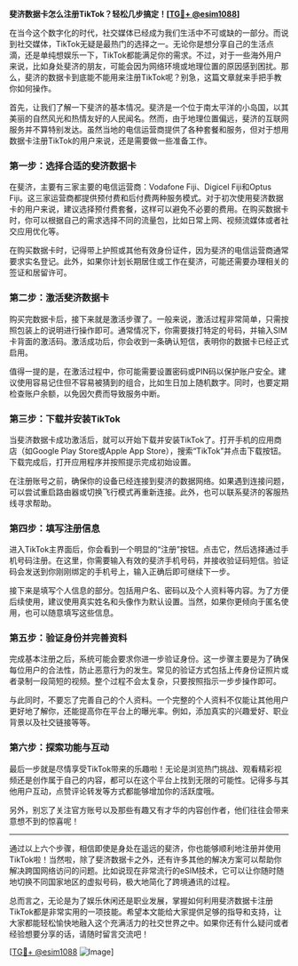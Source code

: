 **斐济数据卡怎么注册TikTok？轻松几步搞定！[[TG💪+ @esim1088](https://t.me/s/esim1088)]**

在当今这个数字化的时代，社交媒体已经成为我们生活中不可或缺的一部分。而说到社交媒体，TikTok无疑是最热门的选择之一。无论你是想分享自己的生活点滴，还是单纯想娱乐一下，TikTok都能满足你的需求。不过，对于一些海外用户来说，比如身处斐济的朋友，可能会因为网络环境或地理位置的原因感到困扰。那么，斐济的数据卡到底能不能用来注册TikTok呢？别急，这篇文章就来手把手教你如何操作。

首先，让我们了解一下斐济的基本情况。斐济是一个位于南太平洋的小岛国，以其美丽的自然风光和热情友好的人民闻名。然而，由于地理位置偏远，斐济的互联网服务并不算特别发达。虽然当地的电信运营商提供了各种套餐和服务，但对于想用数据卡注册TikTok的用户来说，还是需要做一些准备工作。

### 第一步：选择合适的斐济数据卡

在斐济，主要有三家主要的电信运营商：Vodafone Fiji、Digicel Fiji和Optus Fiji。这三家运营商都提供预付费和后付费两种服务模式。对于初次使用斐济数据卡的用户来说，建议选择预付费套餐，这样可以避免不必要的费用。在购买数据卡时，你可以根据自己的需求选择不同的流量包，比如日常上网、视频流媒体或者社交应用优化等。

在购买数据卡时，记得带上护照或其他有效身份证件，因为斐济的电信运营商通常要求实名登记。此外，如果你计划长期居住或工作在斐济，可能还需要办理相关的签证和居留许可。

### 第二步：激活斐济数据卡

购买完数据卡后，接下来就是激活步骤了。一般来说，激活过程非常简单，只需按照包装上的说明进行操作即可。通常情况下，你需要拨打特定的号码，并输入SIM卡背面的激活码。激活成功后，你会收到一条确认短信，表明你的数据卡已经正式启用。

值得一提的是，在激活过程中，你可能需要设置密码或PIN码以保护账户安全。建议使用容易记住但不容易被猜到的组合，比如生日加上随机数字。同时，也要定期检查账户余额，以免因欠费而导致服务中断。

### 第三步：下载并安装TikTok

当斐济数据卡成功激活后，就可以开始下载并安装TikTok了。打开手机的应用商店（如Google Play Store或Apple App Store），搜索“TikTok”并点击下载按钮。下载完成后，打开应用程序并按照提示完成初始设置。

在注册账号之前，确保你的设备已经连接到斐济的数据网络。如果遇到连接问题，可以尝试重启路由器或切换飞行模式再重新连接。此外，也可以联系斐济的客服热线寻求帮助。

### 第四步：填写注册信息

进入TikTok主界面后，你会看到一个明显的“注册”按钮。点击它，然后选择通过手机号码注册。在这里，你需要输入有效的斐济手机号码，并接收验证码短信。验证码会发送到你刚刚绑定的手机号上，输入正确后即可继续下一步。

接下来是填写个人信息的部分。包括用户名、密码以及个人资料等内容。为了方便后续使用，建议使用真实姓名和头像作为默认设置。当然，如果你更倾向于匿名使用，也可以随意填写这些信息。

### 第五步：验证身份并完善资料

完成基本注册之后，系统可能会要求你进一步验证身份。这一步骤主要是为了确保每位用户的合法性，防止恶意行为的发生。常见的验证方式包括上传身份证照片或者录制一段简短的视频。整个过程不会太复杂，只要按照指示一步步操作即可。

与此同时，不要忘了完善自己的个人资料。一个完整的个人资料不仅能让其他用户更好地了解你，还能提高你在平台上的曝光率。例如，添加真实的兴趣爱好、职业背景以及社交链接等等。

### 第六步：探索功能与互动

最后一步就是尽情享受TikTok带来的乐趣啦！无论是浏览热门挑战、观看精彩视频还是创作属于自己的内容，都可以在这个平台上找到无限的可能性。记得多与其他用户互动，点赞评论转发等方式都能够增加你的活跃度哦。

另外，别忘了关注官方账号以及那些有趣又有才华的内容创作者，他们往往会带来意想不到的惊喜呢！

---

通过以上六个步骤，相信即使是身处在遥远的斐济，你也能够顺利地注册并使用TikTok啦！当然啦，除了斐济数据卡之外，还有许多其他的解决方案可以帮助你解决跨国网络访问的问题。比如说现在非常流行的eSIM技术，它可以让你随时随地切换不同国家地区的虚拟号码，极大地简化了跨境通讯的过程。

总而言之，无论是为了娱乐休闲还是职业发展，掌握如何利用斐济数据卡注册TikTok都是非常实用的一项技能。希望本文能给大家提供足够的指导和支持，让大家都能轻松愉快地融入这个充满活力的社交世界之中。如果你还有什么疑问或者经验想要分享的话，请随时留言交流吧！

[[TG💪+ @esim1088](https://t.me/s/esim1088) ![Image](https://i.postimg.cc/4NQfJmqS/Snipaste-2025-05-13-00-14-12.png)]
